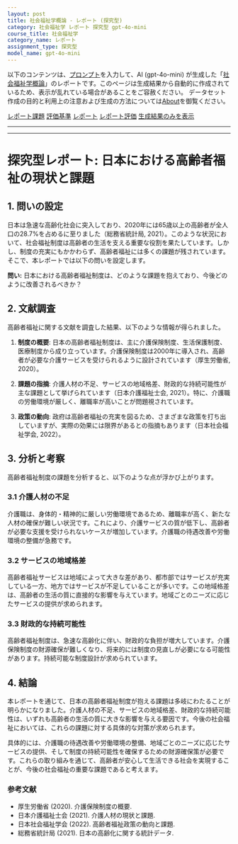 ```yaml
---
layout: post
title: 社会福祉学概論 - レポート (探究型)
category: 社会福祉学 レポート 探究型 gpt-4o-mini
course_title: 社会福祉学
category_name: レポート
assignment_type: 探究型
model_name: gpt-4o-mini
---
```


以下のコンテンツは、[プロンプト](http://127.0.0.1:8000/generated/社会福祉学/gpt-4o-mini/prompt_レポート-探究型.md)を入力して、AI (gpt-4o-mini) が生成した「[社会福祉学概論](/contents/社会福祉学/)」のレポートです。このページは生成結果から自動的に作成されているため、表示が乱れている場合があることをご容赦ください。
データセット作成の目的と利用上の注意および生成の方法については[About](/About)を御覧ください。

[レポート課題](../レポート課題-探究型)
[評価基準](../評価基準-探究型)
[レポート](../レポート-探究型)
[レポート評価](../レポート評価-探究型)
[生成結果のみを表示](http://127.0.0.1:8000/generated/社会福祉学/gpt-4o-mini/レポート-探究型.md)
  

***
***
  
# 探究型レポート: 日本における高齢者福祉の現状と課題

## 1. 問いの設定

日本は急速な高齢化社会に突入しており、2020年には65歳以上の高齢者が全人口の28.7%を占めるに至りました（総務省統計局, 2021）。このような状況において、社会福祉制度は高齢者の生活を支える重要な役割を果たしています。しかし、制度の充実にもかかわらず、高齢者福祉には多くの課題が残されています。そこで、本レポートでは以下の問いを設定します。

**問い:** 日本における高齢者福祉制度は、どのような課題を抱えており、今後どのように改善されるべきか？

## 2. 文献調査

高齢者福祉に関する文献を調査した結果、以下のような情報が得られました。

1. **制度の概要**: 日本の高齢者福祉制度は、主に介護保険制度、生活保護制度、医療制度から成り立っています。介護保険制度は2000年に導入され、高齢者が必要な介護サービスを受けられるように設計されています（厚生労働省, 2020）。

2. **課題の指摘**: 介護人材の不足、サービスの地域格差、財政的な持続可能性が主な課題として挙げられています（日本介護福祉士会, 2021）。特に、介護職の労働環境が厳しく、離職率が高いことが問題視されています。

3. **政策の動向**: 政府は高齢者福祉の充実を図るため、さまざまな政策を打ち出していますが、実際の効果には限界があるとの指摘もあります（日本社会福祉学会, 2022）。

## 3. 分析と考察

高齢者福祉制度の課題を分析すると、以下のような点が浮かび上がります。

### 3.1 介護人材の不足

介護職は、身体的・精神的に厳しい労働環境であるため、離職率が高く、新たな人材の確保が難しい状況です。これにより、介護サービスの質が低下し、高齢者が必要な支援を受けられないケースが増加しています。介護職の待遇改善や労働環境の整備が急務です。

### 3.2 サービスの地域格差

高齢者福祉サービスは地域によって大きな差があり、都市部ではサービスが充実している一方、地方ではサービスが不足していることが多いです。この地域格差は、高齢者の生活の質に直接的な影響を与えています。地域ごとのニーズに応じたサービスの提供が求められます。

### 3.3 財政的な持続可能性

高齢者福祉制度は、急速な高齢化に伴い、財政的な負担が増大しています。介護保険制度の財源確保が難しくなり、将来的には制度の見直しが必要になる可能性があります。持続可能な制度設計が求められています。

## 4. 結論

本レポートを通じて、日本の高齢者福祉制度が抱える課題は多岐にわたることが明らかになりました。介護人材の不足、サービスの地域格差、財政的な持続可能性は、いずれも高齢者の生活の質に大きな影響を与える要因です。今後の社会福祉においては、これらの課題に対する具体的な対策が求められます。

具体的には、介護職の待遇改善や労働環境の整備、地域ごとのニーズに応じたサービスの提供、そして制度の持続可能性を確保するための財源確保策が必要です。これらの取り組みを通じて、高齢者が安心して生活できる社会を実現することが、今後の社会福祉の重要な課題であると考えます。

### 参考文献

- 厚生労働省 (2020). 介護保険制度の概要.
- 日本介護福祉士会 (2021). 介護人材の現状と課題.
- 日本社会福祉学会 (2022). 高齢者福祉政策の動向と課題.
- 総務省統計局 (2021). 日本の高齢化に関する統計データ.
